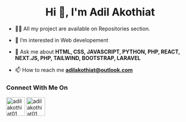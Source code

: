 <h1 align='center'>Hi 👋, I'm Adil Akothiat</h1>

- 👨‍💻 All my project are available on Repositories section.

- 👀 I’m interested in Web developement 

- 💬 Ask me about **HTML, CSS, JAVASCRIPT, PYTHON, PHP, REACT, NEXT.JS, PHP, TAILWIND, BOOTSTRAP, LARAVEL**

- 📫 How to reach me **adilakothiat@outlook.com**

<h3>Connect With Me On </h3>
<a href='https://www.instagram.com/adilakothiat01/'><img src='https://img.icons8.com/fluency/512/instagram-new.png' alt='adilakothiat01' height='50' width='50'/></a>
<a href='https://www.linkedin.com/in/adil-akothiat-560674221/'><img src='https://img.icons8.com/fluency/512/linkedin.png' alt='adilakothiat01' height='50' width='50'/></a>
  
<!---
Adil-Akothiat/Adil-Akothiat is a ✨ special ✨ repository because its `README.md` (this file) appears on your GitHub profile.
You can click the Preview link to take a look at your changes.
--->

